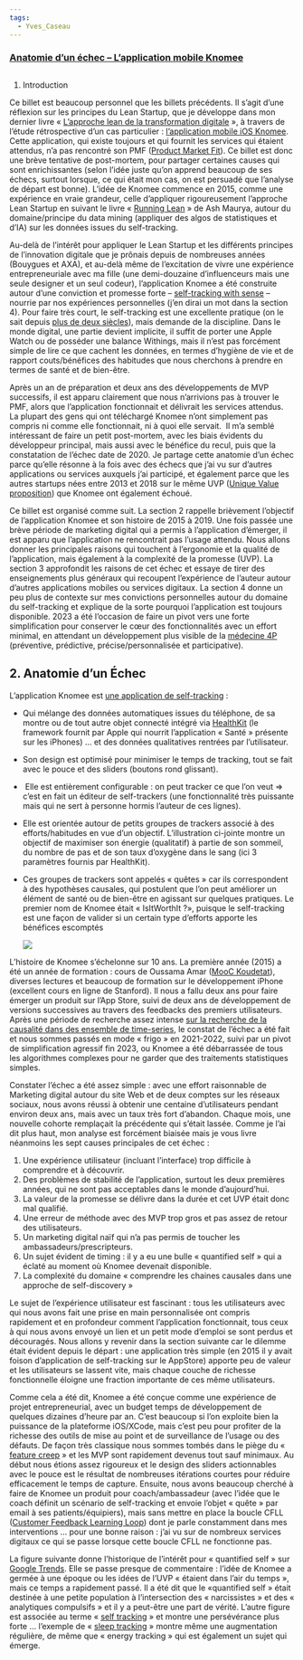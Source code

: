 ```yaml
---
tags:
  - Yves_Caseau
---
```


### [Anatomie d’un échec – L’application mobile Knomee](https://organisationarchitecture.blogspot.com/2025/02/anatomie-dun-echec-lapplication-mobile.html)

##   
1. Introduction

Ce billet est beaucoup personnel que les billets précédents. Il s’agit d’une réflexion sur les principes du Lean Startup, que je développe dans mon dernier livre « [L’approche lean de la transformation digitale](https://organisationarchitecture.blogspot.com/2020/07/lapproche-lean-pour-la-transformation.html) », à travers de l’étude rétrospective d’un cas particulier : [l’application mobile iOS Knomee](https://apps.apple.com/fr/app/knomee/id1182729571). Cette application, qui existe toujours et qui fournit les services qui étaient attendus, n’a pas rencontré son PMF ([Product Market Fit](https://en.wikipedia.org/wiki/Product-market_fit)). Ce billet est donc une brève tentative de post-mortem, pour partager certaines causes qui sont enrichissantes (selon l’idée juste qu’on apprend beaucoup de ses échecs, surtout lorsque, ce qui était mon cas, on est persuadé que l’analyse de départ est bonne). L’idée de Knomee commence en 2015, comme une expérience en vraie grandeur, celle d’appliquer rigoureusement l’approche Lean Startup en suivant le livre « [Running Lean](https://organisationarchitecture.blogspot.com/2015/07/la-pratique-du-lean-startup-et-du.html) » de Ash Maurya, autour du domaine/principe du data mining (appliquer des algos de statistiques et d’IA) sur les données issues du self-tracking.

  
Au-delà de l’intérêt pour appliquer le Lean Startup et les différents principes de l’innovation digitale que je prônais depuis de nombreuses années (Bouygues et AXA), et au-delà même de l’excitation de vivre une expérience entrepreneuriale avec ma fille (une demi-douzaine d’influenceurs mais une seule designer et un seul codeur), l’application Knomee a été construite autour d’une conviction et promesse forte – [self-tracking with sense](http://knomee.eu/) – nourrie par nos expériences personnelles (j’en dirai un mot dans la section 4). Pour faire très court, le self-tracking est une excellente pratique (on le sait depuis [plus de deux siècles](https://search.worldcat.org/fr/title/self-tracking/oclc/952572176)), mais demande de la discipline. Dans le monde digital, une partie devient implicite, il suffit de porter une Apple Watch ou de posséder une balance Withings, mais il n’est pas forcément simple de lire ce que cachent les données, en termes d’hygiène de vie et de rapport couts/bénéfices des habitudes que nous cherchons à prendre en termes de santé et de bien-être.

  
Après un an de préparation et deux ans des développements de MVP successifs, il est apparu clairement que nous n’arrivions pas à trouver le PMF, alors que l’application fonctionnait et délivrait les services attendus. La plupart des gens qui ont téléchargé Knomee n’ont simplement pas compris ni comme elle fonctionnait, ni à quoi elle servait.  Il m’a semblé intéressant de faire un petit post-mortem, avec les biais évidents du développeur principal, mais aussi avec le bénéfice du recul, puis que la constatation de l’échec date de 2020. Je partage cette anatomie d’un échec parce qu’elle résonne à la fois avec des échecs que j’ai vu sur d’autres applications ou services auxquels j’ai participé, et également parce que les autres startups nées entre 2013 et 2018 sur le même UVP ([Unique Value proposition](https://en.wikipedia.org/wiki/Unique_selling_proposition)) que Knomee ont également échoué.

  
Ce billet est organisé comme suit. La section 2 rappelle brièvement l’objectif de l’application Knomee et son histoire de 2015 à 2019. Une fois passée une brève période de marketing digital qui a permis à l’application d’émerger, il est apparu que l’application ne rencontrait pas l’usage attendu. Nous allons donner les principales raisons qui touchent à l’ergonomie et la qualité de l’application, mais également à la complexité de la promesse (UVP). La section 3 approfondit les raisons de cet échec et essaye de tirer des enseignements plus généraux qui recoupent l’expérience de l’auteur autour d’autres applications mobiles ou services digitaux. La section 4 donne un peu plus de contexte sur mes convictions personnelles autour du domaine du self-tracking et explique de la sorte pourquoi l’application est toujours disponible. 2023 a été l’occasion de faire un pivot vers une forte simplification pour conserver le cœur des fonctionnalités avec un effort minimal, en attendant un développement plus visible de la [médecine 4P](https://european-biotechnology.com/sponsored-publications/the-power-of-4p-medicine-in-revolutionizing-patient-care/) (préventive, prédictive, précise/personnalisée et participative).

  

## 2. Anatomie d’un Échec 

L’application Knomee est [une application de self-tracking](https://sites.google.com/view/knomee/mission) :

- Qui mélange des données automatiques issues du téléphone, de sa montre ou de tout autre objet connecté intégré via [HealthKit](https://developer.apple.com/documentation/healthkit) (le framework fournit par Apple qui nourrit l’application « Santé » présente sur les iPhones) … et des données qualitatives rentrées par l’utilisateur.
- Son design est optimisé pour minimiser le temps de tracking, tout se fait avec le pouce et des sliders (boutons rond glissant). 
-  Elle est entièrement configurable : on peut tracker ce que l’on veut => c’est en fait un éditeur de self-trackers (une fonctionnalité très puissante mais qui ne sert à personne hormis l’auteur de ces lignes).
- Elle est orientée autour de petits groupes de trackers associé à des efforts/habitudes en vue d’un objectif. L’illustration ci-jointe montre un objectif de maximiser son énergie (qualitatif) à partie de son sommeil, du nombre de pas et de son taux d’oxygène dans le sang (ici 3 paramètres fournis par HealthKit). 
- Ces groupes de trackers sont appelés « quêtes » car ils correspondent à des hypothèses causales, qui postulent que l’on peut améliorer un élément de santé ou de bien-être en agissant sur quelques pratiques. Le premier nom de Knomee était « IsItWorthIt ?», puisque le self-tracking est une façon de valider si un certain type d’efforts apporte les bénéfices escomptés
    
    [![](https://blogger.googleusercontent.com/img/b/R29vZ2xl/AVvXsEjeW2TMHk_PPrg6L6dZ-doxOcAiUVa163pioEwQqswB29cFwDx82OrvU2mmCwQsSzVUfzuJRCHWe2yNNO-uNXukfjLmvCNEg8_guUu_3tgSS4wNPyE5tOQSYTw2WzjPUFhk-vSJjssHwTcbeK6IaH8056X8fLkDiTvYhJAHIzjWJhW1ve9OenAbqFGjhqg/w164-h400/Knomee1.jpg)](https://blogger.googleusercontent.com/img/b/R29vZ2xl/AVvXsEjeW2TMHk_PPrg6L6dZ-doxOcAiUVa163pioEwQqswB29cFwDx82OrvU2mmCwQsSzVUfzuJRCHWe2yNNO-uNXukfjLmvCNEg8_guUu_3tgSS4wNPyE5tOQSYTw2WzjPUFhk-vSJjssHwTcbeK6IaH8056X8fLkDiTvYhJAHIzjWJhW1ve9OenAbqFGjhqg/s963/Knomee1.jpg)
    

L’histoire de Knomee s’échelonne sur 10 ans. La première année (2015) a été un année de formation : cours de Oussama Amar ([MooC Koudetat](https://organisationarchitecture.blogspot.com/2015/11/innovation-et-entreprenariat.html)), diverses lectures et beaucoup de formation sur le développement iPhone (excellent cours en ligne de Stanford). Il nous a fallu deux ans pour faire émerger un produit sur l’App Store, suivi de deux ans de développement de versions successives au travers des feedbacks des premiers utilisateurs. Après une période de recherche assez intense [sur la recherche de la causalité dans des ensemble de time-series](https://informationsystemsbiology.blogspot.com/2019/04/hunting-for-causality-in-short-time.html), le constat de l’échec a été fait et nous sommes passés en mode « frigo » en 2021-2022, suivi par un pivot de simplification agressif fin 2023, ou Knomee a été débarrassée de tous les algorithmes complexes pour ne garder que des traitements statistiques simples.

Constater l’échec a été assez simple : avec une effort raisonnable de Marketing digital autour du site Web et de deux comptes sur les réseaux sociaux, nous avons réussi à obtenir une centaine d’utilisateurs pendant environ deux ans, mais avec un taux très fort d’abandon. Chaque mois, une nouvelle cohorte remplaçait la précédente qui s’était lassée. Comme je l’ai dit plus haut, mon analyse est forcément biaisée mais je vous livre néanmoins les sept causes principales de cet échec :

1. Une expérience utilisateur (incluant l’interface) trop difficile à comprendre et à découvrir.
2. Des problèmes de stabilité de l’application, surtout les deux premières années, qui ne sont pas acceptables dans le monde d’aujourd’hui.
3. La valeur de la promesse se délivre dans la durée et cet UVP était donc mal qualifié.
4. Une erreur de méthode avec des MVP trop gros et pas assez de retour des utilisateurs.
5. Un marketing digital naïf qui n’a pas permis de toucher les ambassadeurs/prescripteurs.
6. Un sujet évident de timing : il y a eu une bulle « quantified self » qui a éclaté au moment où Knomee devenait disponible.
7. La complexité du domaine « comprendre les chaines causales dans une approche de self-discovery »

Le sujet de l’expérience utilisateur est fascinant : tous les utilisateurs avec qui nous avons fait une prise en main personnalisée ont compris rapidement et en profondeur comment l’application fonctionnait, tous ceux à qui nous avons envoyé un lien et un petit mode d’emploi se sont perdus et découragés. Nous allons y revenir dans la section suivante car le dilemme était évident depuis le départ : une application très simple (en 2015 il y avait foison d’application de self-tracking sur le AppStore) apporte peu de valeur et les utilisateurs se lassent vite, mais chaque couche de richesse fonctionnelle éloigne une fraction importante de ces même utilisateurs.

Comme cela a été dit, Knomee a été conçue comme une expérience de projet entrepreneurial, avec un budget temps de développement de quelques dizaines d’heure par an. C’est beaucoup si l’on exploite bien la puissance de la plateforme iOS/XCode, mais c’est peu pour profiter de la richesse des outils de mise au point et de surveillance de l’usage ou des défauts. De façon très classique nous sommes tombés dans le piège du « [feature creep](https://en.wikipedia.org/wiki/Feature_creep) » et les MVP sont rapidement devenus tout sauf minimaux. Au début nous étions assez rigoureux et le design des sliders actionnables avec le pouce est le résultat de nombreuses itérations courtes pour réduire efficacement le temps de capture. Ensuite, nous avons beaucoup cherché à faire de Knomee un produit pour coach/ambassadeur (avec l’idée que le coach définit un scénario de self-tracking et envoie l’objet « quête » par email à ses patients/équipiers), mais sans mettre en place la boucle CFLL ([Customer Feedback Learning Loop](https://organisationarchitecture.blogspot.com/2015/07/la-pratique-du-lean-startup-et-du.html)) dont je parle constamment dans mes interventions … pour une bonne raison : j’ai vu sur de nombreux services digitaux ce qui se passe lorsque cette boucle CFLL ne fonctionne pas.

La figure suivante donne l’historique de l’intérêt pour « quantified self » sur [Google Trends](https://trends.google.com/trends/explore?date=all&q=quantified%20self&hl=en). Elle se passe presque de commentaire : l’idée de Knomee a germée à une époque ou les idées de l’UVP « étaient dans l’air du temps », mais ce temps a rapidement passé. Il a été dit que le «quantified self » était destinée à une petite population à l’intersection des « narcissistes » et des « analytiques compulsifs » et il y a peut-être une part de vérité. L’autre figure est associée au terme « [self tracking](https://trends.google.com/trends/explore?date=all&q=self-tracking&hl=en) » et montre une persévérance plus forte … l’exemple de « [sleep tracking](https://trends.google.com/trends/explore?date=all&q=sleep%20tracking&hl=en) » montre même une augmentation régulière, de même que « energy tracking » qui est également un sujet qui émerge.